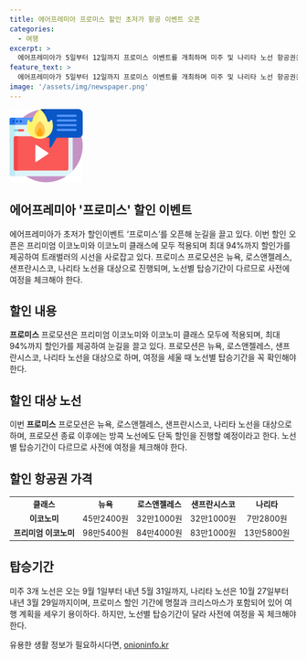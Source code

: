 ```yaml
---
title: 에어프레미아 프로미스 할인 초저가 항공 이벤트 오픈
categories:
  - 여행
excerpt: >
  에어프레미아가 5일부터 12일까지 프로미스 이벤트를 개최하며 미주 및 나리타 노선 항공권을 최대 94% 할인가로 오픈했다. 프리미엄 이코노미와 이코노미 클래스 모두 적용되며, 특가 항공권은 미주 3개 노선은 오는 9월 1일부터 내년 5월 31일까지 유효하고, 나리타 노선은 10월 27일부터 내년 3월 29일까지다. 노선별로 탑승기간이 다르니 여정을 계획할 때 주의가 필요하다.
feature_text: >
  에어프레미아가 5일부터 12일까지 프로미스 이벤트를 개최하며 미주 및 나리타 노선 항공권을 최대 94% 할인가로 오픈했다. 프리미엄 이코노미와 이코노미 클래스 모두 적용되며, 특가 항공권은 미주 3개 노선은 오는 9월 1일부터 내년 5월 31일까지 유효하고, 나리타 노선은 10월 27일부터 내년 3월 29일까지다. 노선별로 탑승기간이 다르니 여정을 계획할 때 주의가 필요하다.
image: '/assets/img/newspaper.png'
---
```


<p><img src="/assets/img/news.png" alt="rentncar 속보" /></p>

<h2>에어프레미아 '프로미스' 할인 이벤트</h2>

<p data-ke-size="size16">에어프레미아가 초저가 할인이벤트 ‘프로미스’를 오픈해 눈길을 끌고 있다. 이번 할인 오픈은 프리미엄 이코노미와 이코노미 클래스에 모두 적용되며 최대 94%까지 할인가를 제공하여 트래벌러의 시선을 사로잡고 있다. 프로미스 프로모션은 뉴욕, 로스앤젤레스, 샌프란시스코, 나리타 노선을 대상으로 진행되며, 노선별 탑승기간이 다르므로 사전에 여정을 체크해야 한다.</p>

<h2>할인 내용</h2>

<p data-ke-size="size16"><b>프로미스</b> 프로모션은 프리미엄 이코노미와 이코노미 클래스 모두에 적용되며, 최대 94%까지 할인가를 제공하여 눈길을 끌고 있다. 프로모션은 뉴욕, 로스앤젤레스, 샌프란시스코, 나리타 노선을 대상으로 하며, 여정을 세울 때 노선별 탑승기간을 꼭 확인해야 한다.</p>

<h2>할인 대상 노선</h2>

<p data-ke-size="size16">이번 <b>프로미스</b> 프로모션은 뉴욕, 로스앤젤레스, 샌프란시스코, 나리타 노선을 대상으로 하며, 프로모션 종료 이후에는 방콕 노선에도 단독 할인을 진행할 예정이라고 한다. 노선별 탑승기간이 다르므로 사전에 여정을 체크해야 한다.</p>

<h2>할인 항공권 가격</h2>

<table>
    <tr>
        <td style="text-align: center; height: 17px;"><b>클래스</b></td>
        <td style="text-align: center; height: 17px;"><b>뉴욕</b></td>
        <td style="text-align: center; height: 17px;"><b>로스앤젤레스</b></td>
        <td style="text-align: center; height: 17px;"><b>샌프란시스코</b></td>
        <td style="text-align: center; height: 17px;"><b>나리타</b></td>
    </tr>
    <tr>
        <td style="text-align: center; height: 17px;"><b>이코노미</b></td>
        <td style="text-align: center; height: 17px;">45만2400원</td>
        <td style="text-align: center; height: 17px;">32만1000원</td>
        <td style="text-align: center; height: 17px;">32만1000원</td>
        <td style="text-align: center; height: 17px;">7만2800원</td>
    </tr>
    <tr>
        <td style="text-align: center; height: 17px;"><b>프리미엄 이코노미</b></td>
        <td style="text-align: center; height: 17px;">98만5400원</td>
        <td style="text-align: center; height: 17px;">84만4000원</td>
        <td style="text-align: center; height: 17px;">83만1000원</td>
        <td style="text-align: center; height: 17px;">13만5800원</td>
    </tr>
</table>

<h2>탑승기간</h2>

<p data-ke-size="size16">미주 3개 노선은 오는 9월 1일부터 내년 5월 31일까지, 나리타 노선은 10월 27일부터 내년 3월 29일까지이며, 프로미스 할인 기간에 명절과 크리스마스가 포함되어 있어 여행 계획을 세우기 용이하다. 하지만, 노선별 탑승기간이 달라 사전에 여정을 꼭 체크해야 한다.</p>
유용한 생활 정보가 필요하시다면, <a href="https://onioninfo.kr" rel="dofollow">onioninfo.kr</a>


